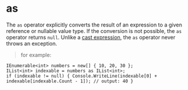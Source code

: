 ﻿
# as
The `as` operator explicitly converts the result of an expression to a given reference or nullable value type. If the conversion is not possible, the `as` operator returns `null`. Unlike a [cast expression](https://docs.microsoft.com/en-us/dotnet/csharp/language-reference/operators/type-testing-and-cast#cast-expression), the `as` operator never throws an exception.
>for example:

	IEnumerable<int> numbers = new[] { 10, 20, 30 }; 
	IList<int> indexable = numbers as IList<int>; 
	if (indexable != null) { Console.WriteLine(indexable[0] + indexable[indexable.Count - 1]); // output: 40 }
